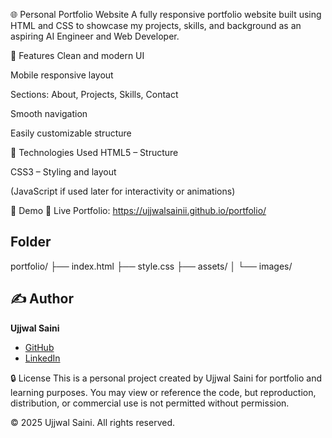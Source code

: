 🌐 Personal Portfolio Website
A fully responsive portfolio website built using HTML and CSS to showcase my projects, skills, and background as an aspiring AI Engineer and Web Developer.

🔧 Features
Clean and modern UI

Mobile responsive layout

Sections: About, Projects, Skills, Contact

Smooth navigation

Easily customizable structure

🚀 Technologies Used
HTML5 – Structure

CSS3 – Styling and layout

(JavaScript if used later for interactivity or animations)

📸 Demo
🔗 Live Portfolio: https://ujjwalsainii.github.io/portfolio/

## Folder

portfolio/
├── index.html
├── style.css
├── assets/
│   └── images/

## ✍️ Author

**Ujjwal Saini**  
- [GitHub](https://github.com/ujjwalsainii)  
- [LinkedIn](www.linkedin.com/in/ujjwal-saini-9a9269297)

🔒 License
This is a personal project created by Ujjwal Saini for portfolio and learning purposes.
You may view or reference the code, but reproduction, distribution, or commercial use is not permitted without permission.

© 2025 Ujjwal Saini. All rights reserved.

 

